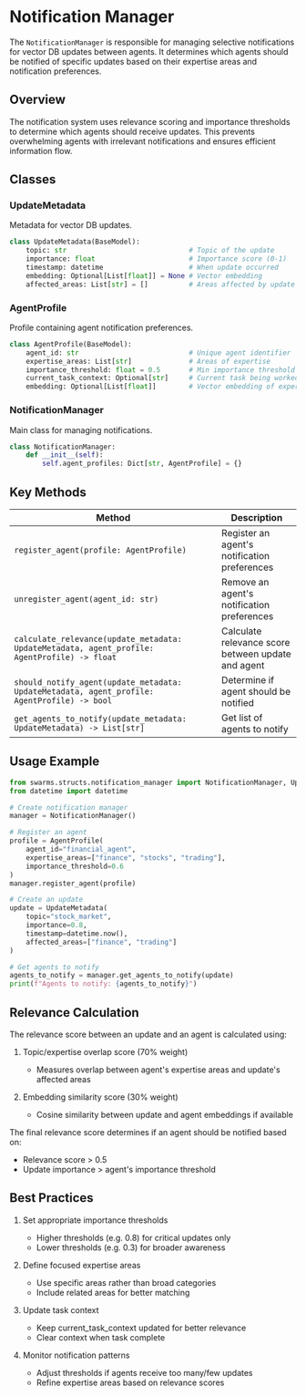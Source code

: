 # Notification Manager

The `NotificationManager` is responsible for managing selective notifications for vector DB updates between agents. It determines which agents should be notified of specific updates based on their expertise areas and notification preferences.

## Overview

The notification system uses relevance scoring and importance thresholds to determine which agents should receive updates. This prevents overwhelming agents with irrelevant notifications and ensures efficient information flow.

## Classes

### UpdateMetadata

Metadata for vector DB updates.

```python
class UpdateMetadata(BaseModel):
    topic: str                              # Topic of the update
    importance: float                       # Importance score (0-1)
    timestamp: datetime                     # When update occurred  
    embedding: Optional[List[float]] = None # Vector embedding
    affected_areas: List[str] = []          # Areas affected by update
```

### AgentProfile 

Profile containing agent notification preferences.

```python
class AgentProfile(BaseModel):
    agent_id: str                           # Unique agent identifier
    expertise_areas: List[str]              # Areas of expertise
    importance_threshold: float = 0.5       # Min importance threshold
    current_task_context: Optional[str]     # Current task being worked on
    embedding: Optional[List[float]]        # Vector embedding of expertise
```

### NotificationManager

Main class for managing notifications.

```python
class NotificationManager:
    def __init__(self):
        self.agent_profiles: Dict[str, AgentProfile] = {}
```

## Key Methods

| Method | Description |
|--------|-------------|
| `register_agent(profile: AgentProfile)` | Register an agent's notification preferences |
| `unregister_agent(agent_id: str)` | Remove an agent's notification preferences |
| `calculate_relevance(update_metadata: UpdateMetadata, agent_profile: AgentProfile) -> float` | Calculate relevance score between update and agent |
| `should_notify_agent(update_metadata: UpdateMetadata, agent_profile: AgentProfile) -> bool` | Determine if agent should be notified |
| `get_agents_to_notify(update_metadata: UpdateMetadata) -> List[str]` | Get list of agents to notify |

## Usage Example

```python
from swarms.structs.notification_manager import NotificationManager, UpdateMetadata, AgentProfile
from datetime import datetime

# Create notification manager
manager = NotificationManager()

# Register an agent
profile = AgentProfile(
    agent_id="financial_agent",
    expertise_areas=["finance", "stocks", "trading"],
    importance_threshold=0.6
)
manager.register_agent(profile)

# Create an update
update = UpdateMetadata(
    topic="stock_market",
    importance=0.8,
    timestamp=datetime.now(),
    affected_areas=["finance", "trading"]
)

# Get agents to notify
agents_to_notify = manager.get_agents_to_notify(update)
print(f"Agents to notify: {agents_to_notify}")
```

## Relevance Calculation

The relevance score between an update and an agent is calculated using:

1. Topic/expertise overlap score (70% weight)
   - Measures overlap between agent's expertise areas and update's affected areas

2. Embedding similarity score (30% weight) 
   - Cosine similarity between update and agent embeddings if available

The final relevance score determines if an agent should be notified based on:
- Relevance score > 0.5
- Update importance > agent's importance threshold

## Best Practices

1. Set appropriate importance thresholds
   - Higher thresholds (e.g. 0.8) for critical updates only
   - Lower thresholds (e.g. 0.3) for broader awareness

2. Define focused expertise areas
   - Use specific areas rather than broad categories
   - Include related areas for better matching

3. Update task context
   - Keep current_task_context updated for better relevance
   - Clear context when task complete

4. Monitor notification patterns
   - Adjust thresholds if agents receive too many/few updates
   - Refine expertise areas based on relevance scores